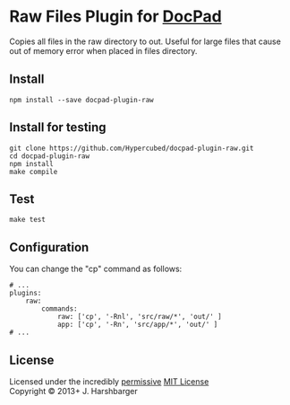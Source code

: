 # Raw Files Plugin for [DocPad](http://docpad.org)
Copies all files in the raw directory to out.  Useful for large files that cause out of memory error when placed in files directory.

## Install

```
npm install --save docpad-plugin-raw
```

## Install for testing

```
git clone https://github.com/Hypercubed/docpad-plugin-raw.git
cd docpad-plugin-raw
npm install
make compile
```

## Test

```
make test
````

## Configuration

You can change the "cp" command as follows:

```
# ...
plugins:
    raw:
        commands:
            raw: ['cp', '-Rnl', 'src/raw/*', 'out/' ]
			app: ['cp', '-Rn', 'src/app/*', 'out/' ]
# ...
```

## License
Licensed under the incredibly [permissive](http://en.wikipedia.org/wiki/Permissive_free_software_licence) [MIT License](http://creativecommons.org/licenses/MIT/)
<br/>Copyright &copy; 2013+ J. Harshbarger

